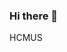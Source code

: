 ### Hi there 👋

<!--
**duykha0205/duykha0205** is a ✨ _special_ ✨ repository because its `README.md` (this file) appears on your GitHub profile.

Here are some ideas to get you started:

- 🔭 I’m currently working on ...HCMUS
- 🌱 I’m currently learning ... machine learning
- 👯 I’m looking to collaborate on ...HCMUS
- 🤔 I’m looking for help with ...HCMUS
- 💬 Ask me about ...HCMUS
- 📫 How to reach me: ...HCMUS
- 😄 Pronouns: ...HCMUS
- ⚡ Fun fact: ...HCMUS
-->HCMUS
